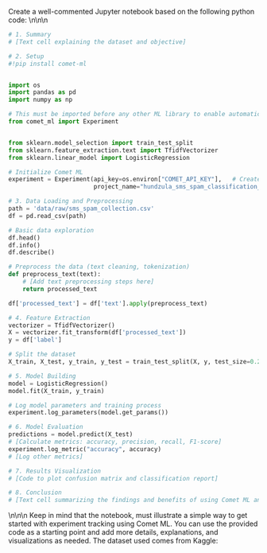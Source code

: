 Create a well-commented Jupyter notebook based on the following  python code: \n\n\n
```python
# 1. Summary
# [Text cell explaining the dataset and objective]

# 2. Setup
#!pip install comet-ml


import os
import pandas as pd
import numpy as np

# This must be imported before any other ML library to enable automatic experiment tracking
from comet_ml import Experiment


from sklearn.model_selection import train_test_split
from sklearn.feature_extraction.text import TfidfVectorizer
from sklearn.linear_model import LogisticRegression

# Initialize Comet ML
experiment = Experiment(api_key=os.environ["COMET_API_KEY"],   # Create a FREE Comet ML account and get your API key here: https://www.comet.com/signup
                        project_name="hundzula_sms_spam_classification_demo")

# 3. Data Loading and Preprocessing
path = 'data/raw/sms_spam_collection.csv'
df = pd.read_csv(path)

# Basic data exploration
df.head()
df.info()
df.describe()

# Preprocess the data (text cleaning, tokenization)
def preprocess_text(text):
    # [Add text preprocessing steps here]
    return processed_text

df['processed_text'] = df['text'].apply(preprocess_text)

# 4. Feature Extraction
vectorizer = TfidfVectorizer()
X = vectorizer.fit_transform(df['processed_text'])
y = df['label']

# Split the dataset
X_train, X_test, y_train, y_test = train_test_split(X, y, test_size=0.2)

# 5. Model Building
model = LogisticRegression()
model.fit(X_train, y_train)

# Log model parameters and training process
experiment.log_parameters(model.get_params())

# 6. Model Evaluation
predictions = model.predict(X_test)
# [Calculate metrics: accuracy, precision, recall, F1-score]
experiment.log_metric("accuracy", accuracy)
# [Log other metrics]

# 7. Results Visualization
# [Code to plot confusion matrix and classification report]

# 8. Conclusion
# [Text cell summarizing the findings and benefits of using Comet ML and highlight usage with DL or LLM frameworks]
```

\n\n\n
Keep in mind that the notebook, must illustrate a simple way to get started with experiment tracking using Comet ML. You can use the provided code as a starting point and add more details, explanations, and visualizations as needed. The dataset used comes from Kaggle: 